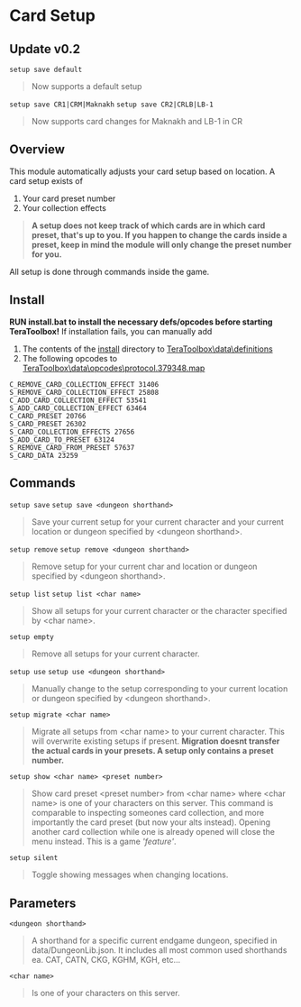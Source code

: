 # Card Setup

## Update v0.2

`setup save default`
> Now supports a default setup

`setup save CR1|CRM|Maknakh`
`setup save CR2|CRLB|LB-1`
> Now supports card changes for Maknakh and LB-1 in CR

## Overview

This module automatically adjusts your card setup based on location. A card setup exists of

1. Your card preset number
2. Your collection effects
> __A setup does not keep track of which cards are in which card preset, that's up to you. If you happen to change the cards inside a preset, keep in mind the module will only change the preset number for you.__

All setup is done through commands inside the game.

## Install

__RUN install.bat to install the necessary defs/opcodes before starting TeraToolbox!__
If installation fails, you can manually add 
1. The contents of the [install]() directory to [TeraToolbox\data\definitions]()
2. The following opcodes to [TeraToolbox\data\opcodes\protocol.379348.map]()
```
C_REMOVE_CARD_COLLECTION_EFFECT 31406 
S_REMOVE_CARD_COLLECTION_EFFECT 25808 
C_ADD_CARD_COLLECTION_EFFECT 53541 
S_ADD_CARD_COLLECTION_EFFECT 63464 
C_CARD_PRESET 20766 
S_CARD_PRESET 26302 
S_CARD_COLLECTION_EFFECTS 27656 
S_ADD_CARD_TO_PRESET 63124
S_REMOVE_CARD_FROM_PRESET 57637
S_CARD_DATA 23259
```

## Commands

`setup save`
`setup save <dungeon shorthand>`
> Save your current setup for your current character and your current location or dungeon specified by \<dungeon  shorthand\>.

`setup remove`
`setup remove <dungeon shorthand>`
> Remove setup for your current char and location or dungeon specified by \<dungeon  shorthand\>.

`setup list`
`setup list <char name>`
> Show all setups for your current character or the character specified by \<char  name\>.

`setup empty`
> Remove all setups for your current character.

`setup use`
`setup use <dungeon shorthand>`
> Manually change to the setup corresponding to your current location or dungeon specified by \<dungeon  shorthand\>.

`setup migrate <char name>`
> Migrate all setups from \<char  name\> to your current character. This will overwrite existing setups if present. 
> __Migration doesnt transfer the actual cards in your presets. A setup only contains a preset number.__

`setup show <char name> <preset number>`
> Show card preset \<preset  number\> from \<char  name\> where \<char  name\> is one of your characters on this server.
> This command is comparable to inspecting someones card collection, and more importantly the card preset (but now your alts instead).
> Opening another card collection while one is already opened will close the menu instead. This is a game *'feature'*.

`setup silent`
> Toggle showing messages when changing locations.

## Parameters

`<dungeon shorthand>`
> A shorthand for a specific current endgame dungeon, specified in data/DungeonLib.json. It includes all most common used shorthands ea. CAT, CATN, CKG, KGHM, KGH, etc...

`<char name>` 
> Is one of your characters on this server.